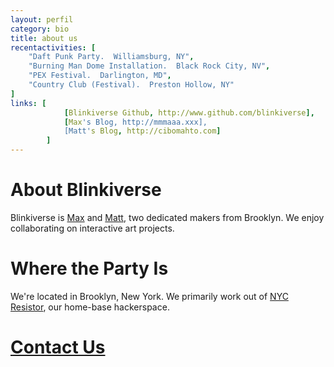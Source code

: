 ```yaml
---
layout: perfil 
category: bio
title: about us 
recentactivities: [
	"Daft Punk Party.  Williamsburg, NY",
	"Burning Man Dome Installation.  Black Rock City, NV",
	"PEX Festival.  Darlington, MD",
	"Country Club (Festival).  Preston Hollow, NY"
] 
links: [	
			[Blinkiverse Github, http://www.github.com/blinkiverse],
			[Max's Blog, http://mmmaaa.xxx],
			[Matt's Blog, http://cibomahto.com]
		]
---
```


# About Blinkiverse

Blinkiverse is [Max](http://mmmaaa.xxx) and [Matt](http://cibomahto.com), two dedicated makers from Brooklyn. We enjoy collaborating on interactive art projects.


# Where the Party Is
We're located in Brooklyn, New York. We primarily work out of [NYC Resistor](http://nycresistor.com), our home-base hackerspace.

# [Contact Us](/contact)